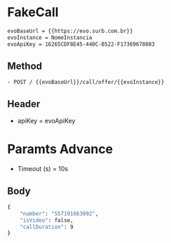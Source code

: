 # FakeCall

```bash
evoBaseUrl = {{https://evo.surb.com.br}}
evoInstance = NomeInstancia
evoApiKey = 16265CDF8E45-440C-B522-F17369678083
```
## Method 
```
- POST / {{evoBaseUrl}}/call/offer/{{evoInstance}}

```

## Header
- apiKey = evoApiKey

# Paramts Advance
- Timeout (s) = 10s

## Body

```bash
{
    "number": "557191663092",
    "isVideo": false,
    "callDuration": 9
}
```